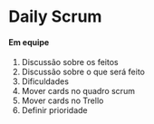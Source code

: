 # Daily Scrum

#### Em equipe

1. Discussão sobre os feitos
2. Discussão sobre o que será feito
3. Dificuldades
4. Mover cards no quadro scrum
5. Mover cards no Trello
6. Definir prioridade

